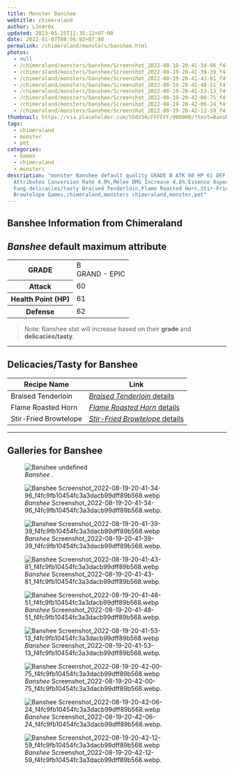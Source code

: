 ```yaml
---
title: Monster Banshee
webtitle: chimeraland
author: L3n4r0x
updated: 2023-05-25T11:35:12+07:00
date: 2022-01-07T08:56:03+07:00
permalink: /chimeraland/monsters/banshee.html
photos:
  - null
  - /chimeraland/monsters/banshee/Screenshot_2022-08-19-20-41-34-96_f4fc9fb10454fc3a3dacb99dff89b568.webp
  - /chimeraland/monsters/banshee/Screenshot_2022-08-19-20-41-39-39_f4fc9fb10454fc3a3dacb99dff89b568.webp
  - /chimeraland/monsters/banshee/Screenshot_2022-08-19-20-41-43-81_f4fc9fb10454fc3a3dacb99dff89b568.webp
  - /chimeraland/monsters/banshee/Screenshot_2022-08-19-20-41-48-51_f4fc9fb10454fc3a3dacb99dff89b568.webp
  - /chimeraland/monsters/banshee/Screenshot_2022-08-19-20-41-53-13_f4fc9fb10454fc3a3dacb99dff89b568.webp
  - /chimeraland/monsters/banshee/Screenshot_2022-08-19-20-42-00-75_f4fc9fb10454fc3a3dacb99dff89b568.webp
  - /chimeraland/monsters/banshee/Screenshot_2022-08-19-20-42-06-24_f4fc9fb10454fc3a3dacb99dff89b568.webp
  - /chimeraland/monsters/banshee/Screenshot_2022-08-19-20-42-12-59_f4fc9fb10454fc3a3dacb99dff89b568.webp
thumbnail: https://via.placeholder.com/550x50/FFFFFF/000000/?text=Banshee
tags:
  - chimeraland
  - monster
  - pet
categories:
  - Games
  - chimeraland
  - monsters
description: "monster Banshee default quality GRADE B ATK 60 HP 61 DEF 62
  Attributes Conversion Rate 4.0%,Melee DMG Increase 4.8%,Essence Aspect: Broken
  Fang delicacies/tasty Braised Tenderloin,Flame Roasted Horn,Stir-Fried
  Browtelope Games,chimeraland,monsters chimeraland,monster,pet"
---
```


<link
  rel="stylesheet"
  href="https://rawcdn.githack.com/dimaslanjaka/Web-Manajemen/870a349/css/bootstrap-5-3-0-alpha3-wrapper.css"
/>
<section id="bootstrap-wrapper">
  <div data-bs-theme="dark">
    <h2>Banshee Information from Chimeraland</h2>
    <h2 id="attribute"><i>Banshee</i> default maximum attribute</h2>
    <div class="row">
      <div class="col mb-2">
        <div class="card">
          <div class="card-body">
            <table>
              <tr>
                <th>GRADE</th>
                <td>B <br /><span class="text-purple">GRAND - EPIC</span></td>
              </tr>
              <tr>
                <th>Attack</th>
                <td>60</td>
              </tr>
              <tr>
                <th>Health Point (HP)</th>
                <td>61</td>
              </tr>
              <tr>
                <th>Defense</th>
                <td>62</td>
              </tr>
            </table>
          </div>
        </div>
      </div>
    </div>
    <blockquote>
      Note: Banshee stat will increase based on their <b>grade</b> and
      <b>delicacies/tasty</b>.
    </blockquote>
    <hr />
    <h2 id="delicacies">Delicacies/Tasty for Banshee</h2>
    <div class="card">
      <div class="card-body">
        <div class="table-responsive">
          <table class="table table-striped">
            <thead>
              <tr>
                <th>Recipe Name</th>
                <th>Link</th>
              </tr>
            </thead>
            <tbody>
              <tr>
                <td>Braised Tenderloin</td>
                <td>
                  <a
                    href="#"
                    class="text-primary"
                    title="Click here to view recipe Braised Tenderloin details"
                    ><i>Braised Tenderloin</i> details</a
                  >
                </td>
              </tr>
              <tr>
                <td>Flame Roasted Horn</td>
                <td>
                  <a
                    href="https://www.webmanajemen.com/chimeraland/recipes/flame-roasted-horn.html"
                    class="text-primary"
                    title="Click here to view recipe Flame Roasted Horn details"
                    ><i>Flame Roasted Horn</i> details</a
                  >
                </td>
              </tr>
              <tr>
                <td>Stir-Fried Browtelope</td>
                <td>
                  <a
                    href="https://www.webmanajemen.com/chimeraland/recipes/stir-fried-browtelope.html"
                    class="text-primary"
                    title="Click here to view recipe Stir-Fried Browtelope details"
                    ><i>Stir-Fried Browtelope</i> details</a
                  >
                </td>
              </tr>
            </tbody>
          </table>
        </div>
      </div>
    </div>
    <hr />
    <div id="gallery">
      <h2>Galleries for Banshee</h2>
      <div class="row">
        <div class="col-lg-6 col-12">
          <figure>
            <img
              src="https://www.webmanajemen.com/undefined"
              alt="Banshee undefined"
            />
            <figcaption><i>Banshee</i> .</figcaption>
          </figure>
        </div>
        <div class="col-lg-6 col-12">
          <figure>
            <img
              src="https://www.webmanajemen.com/chimeraland/monsters/banshee/Screenshot_2022-08-19-20-41-34-96_f4fc9fb10454fc3a3dacb99dff89b568.webp"
              alt="Banshee Screenshot_2022-08-19-20-41-34-96_f4fc9fb10454fc3a3dacb99dff89b568.webp"
            />
            <figcaption>
              <i>Banshee</i>
              Screenshot_2022-08-19-20-41-34-96_f4fc9fb10454fc3a3dacb99dff89b568.webp.
            </figcaption>
          </figure>
        </div>
        <div class="col-lg-6 col-12">
          <figure>
            <img
              src="https://www.webmanajemen.com/chimeraland/monsters/banshee/Screenshot_2022-08-19-20-41-39-39_f4fc9fb10454fc3a3dacb99dff89b568.webp"
              alt="Banshee Screenshot_2022-08-19-20-41-39-39_f4fc9fb10454fc3a3dacb99dff89b568.webp"
            />
            <figcaption>
              <i>Banshee</i>
              Screenshot_2022-08-19-20-41-39-39_f4fc9fb10454fc3a3dacb99dff89b568.webp.
            </figcaption>
          </figure>
        </div>
        <div class="col-lg-6 col-12">
          <figure>
            <img
              src="https://www.webmanajemen.com/chimeraland/monsters/banshee/Screenshot_2022-08-19-20-41-43-81_f4fc9fb10454fc3a3dacb99dff89b568.webp"
              alt="Banshee Screenshot_2022-08-19-20-41-43-81_f4fc9fb10454fc3a3dacb99dff89b568.webp"
            />
            <figcaption>
              <i>Banshee</i>
              Screenshot_2022-08-19-20-41-43-81_f4fc9fb10454fc3a3dacb99dff89b568.webp.
            </figcaption>
          </figure>
        </div>
        <div class="col-lg-6 col-12">
          <figure>
            <img
              src="https://www.webmanajemen.com/chimeraland/monsters/banshee/Screenshot_2022-08-19-20-41-48-51_f4fc9fb10454fc3a3dacb99dff89b568.webp"
              alt="Banshee Screenshot_2022-08-19-20-41-48-51_f4fc9fb10454fc3a3dacb99dff89b568.webp"
            />
            <figcaption>
              <i>Banshee</i>
              Screenshot_2022-08-19-20-41-48-51_f4fc9fb10454fc3a3dacb99dff89b568.webp.
            </figcaption>
          </figure>
        </div>
        <div class="col-lg-6 col-12">
          <figure>
            <img
              src="https://www.webmanajemen.com/chimeraland/monsters/banshee/Screenshot_2022-08-19-20-41-53-13_f4fc9fb10454fc3a3dacb99dff89b568.webp"
              alt="Banshee Screenshot_2022-08-19-20-41-53-13_f4fc9fb10454fc3a3dacb99dff89b568.webp"
            />
            <figcaption>
              <i>Banshee</i>
              Screenshot_2022-08-19-20-41-53-13_f4fc9fb10454fc3a3dacb99dff89b568.webp.
            </figcaption>
          </figure>
        </div>
        <div class="col-lg-6 col-12">
          <figure>
            <img
              src="https://www.webmanajemen.com/chimeraland/monsters/banshee/Screenshot_2022-08-19-20-42-00-75_f4fc9fb10454fc3a3dacb99dff89b568.webp"
              alt="Banshee Screenshot_2022-08-19-20-42-00-75_f4fc9fb10454fc3a3dacb99dff89b568.webp"
            />
            <figcaption>
              <i>Banshee</i>
              Screenshot_2022-08-19-20-42-00-75_f4fc9fb10454fc3a3dacb99dff89b568.webp.
            </figcaption>
          </figure>
        </div>
        <div class="col-lg-6 col-12">
          <figure>
            <img
              src="https://www.webmanajemen.com/chimeraland/monsters/banshee/Screenshot_2022-08-19-20-42-06-24_f4fc9fb10454fc3a3dacb99dff89b568.webp"
              alt="Banshee Screenshot_2022-08-19-20-42-06-24_f4fc9fb10454fc3a3dacb99dff89b568.webp"
            />
            <figcaption>
              <i>Banshee</i>
              Screenshot_2022-08-19-20-42-06-24_f4fc9fb10454fc3a3dacb99dff89b568.webp.
            </figcaption>
          </figure>
        </div>
        <div class="col-lg-6 col-12">
          <figure>
            <img
              src="https://www.webmanajemen.com/chimeraland/monsters/banshee/Screenshot_2022-08-19-20-42-12-59_f4fc9fb10454fc3a3dacb99dff89b568.webp"
              alt="Banshee Screenshot_2022-08-19-20-42-12-59_f4fc9fb10454fc3a3dacb99dff89b568.webp"
            />
            <figcaption>
              <i>Banshee</i>
              Screenshot_2022-08-19-20-42-12-59_f4fc9fb10454fc3a3dacb99dff89b568.webp.
            </figcaption>
          </figure>
        </div>
      </div>
    </div>
  </div>
</section>